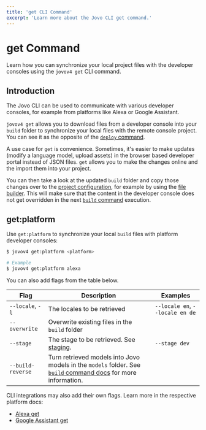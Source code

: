 ```yaml
---
title: 'get CLI Command'
excerpt: 'Learn more about the Jovo CLI get command.'
---
```


# get Command

Learn how you can synchronize your local project files with the developer consoles using the `jovov4 get` CLI command.


## Introduction

The Jovo CLI can be used to communicate with various developer consoles, for example from platforms like Alexa or Google Assistant.

`jovov4 get` allows you to download files from a developer console into your `build` folder to synchronize your local files with the remote console project. You can see it as the opposite of the [`deploy` command](./deploy-command.md).

A use case for `get` is convenience. Sometimes, it's easier to make updates (modify a language model, upload assets) in the browser based developer portal instead of JSON files. `get` allows you to make the changes online and the import them into your project.

You can then take a look at the updated `build` folder and copy those changes over to the [project configuration](./project-config.md), for example by using the [file builder](./project-config.md#file-builder). This will make sure that the content in the developer console does not get overridden in the next [`build` command](./build-command.md) execution.


## get:platform

Use `get:platform` to synchronize your local `build` files with platform developer consoles:

```sh
$ jovov4 get:platform <platform>

# Example
$ jovov4 get:platform alexa
```

You can also add flags from the table below.

| Flag | Description | Examples |
|---|---|---|
| `--locale`, `-l` | The locales to be retrieved | `--locale en`, `--locale en de`  |
| `--overwrite` | Overwrite existing files in the `build` folder | |
| `--stage` | The stage to be retrieved. See [staging](./project-config.md#staging). | `--stage dev` |
| `--build-reverse` | Turn retrieved models into Jovo models in the `models` folder. See [`build` command docs](./build-command.md#reverse-build) for more information. | |


CLI integrations may also add their own flags. Learn more in the respective platform docs:

- [Alexa get](https://v4.jovo.tech/marketplace/platform-alexa/cli-commands#get)
- [Google Assistant get](https://v4.jovo.tech/marketplace/platform-googleassistant/cli-commands#get)
